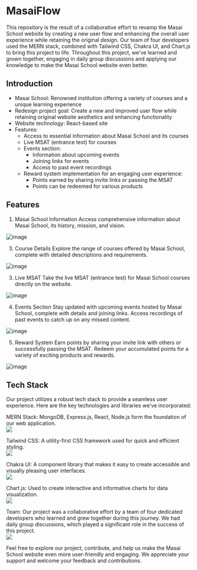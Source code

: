 # MasaiFlow
This repository is the result of a collaborative effort to revamp the Masai School website by creating a new user flow and enhancing the overall user experience while retaining the original design. Our team of four developers used the MERN stack, combined with Tailwind CSS, Chakra UI, and Chart.js to bring this project to life. Throughout this project, we've learned and grown together, engaging in daily group discussions and applying our knowledge to make the Masai School website even better.

## Introduction
<ul>
  <li>Masai School: Renowned institution offering a variety of courses and a unique learning experience</li>
  <li>Redesign project goal: Create a new and improved user flow while retaining original website aesthetics and enhancing functionality</li>
  <li>Website technology: React-based site</li>
  <li>Features:
    <ul>
      <li>Access to essential information about Masai School and its courses</li>
      <li>Live MSAT (entrance test) for courses</li>
      <li>Events section:
        <ul>
          <li>Information about upcoming events</li>
          <li>Joining links for events</li>
          <li>Access to past event recordings</li>
        </ul>
      </li>
      <li>Reward system implementation for an engaging user experience:
        <ul>
          <li>Points earned by sharing invite links or passing the MSAT</li>
          <li>Points can be redeemed for various products</li>
        </ul>
      </li>
    </ul></li></ul>

## Features
1. Masai School Information
Access comprehensive information about Masai School, its history, mission, and vision.

![image](https://github.com/ashukmt/Project-MERN/assets/68837552/e3d7d8e5-a40c-46d8-ab6a-37f65febdc0a)

3. Course Details
Explore the range of courses offered by Masai School, complete with detailed descriptions and requirements.

![image](https://github.com/ashukmt/Project-MERN/assets/68837552/0de15f03-6062-46c5-b024-0fe8ca072d52)

3. Live MSAT
Take the live MSAT (entrance test) for Masai School courses directly on the website.

![image](https://github.com/ashukmt/Project-MERN/assets/68837552/180e85d6-6d96-4ebf-9c26-106e7b02a381)

4. Events Section
Stay updated with upcoming events hosted by Masai School, complete with details and joining links.
Access recordings of past events to catch up on any missed content.

![image](https://github.com/ashukmt/Project-MERN/assets/68837552/42814da8-dbd2-44b2-935c-ad20c17922e9)

5. Reward System
Earn points by sharing your invite link with others or successfully passing the MSAT.
Redeem your accumulated points for a variety of exciting products and rewards.

![image](https://github.com/ashukmt/Project-MERN/assets/68837552/5b8ee0f7-b81d-4085-a473-4c46aaa423d7)

## Tech Stack
Our project utilizes a robust tech stack to provide a seamless user experience. Here are the key technologies and libraries we've incorporated:

MERN Stack: MongoDB, Express.js, React, Node.js form the foundation of our web application.<br/>
<img src="https://skillicons.dev/icons?i=mongodb,express,react,nodejs" />

Tailwind CSS: A utility-first CSS framework used for quick and efficient styling.<br/>
<img src="https://skillicons.dev/icons?i=tailwind" />

Chakra UI: A component library that makes it easy to create accessible and visually pleasing user interfaces.<br/>
<img src="https://skillicons.dev/icons?i=fastapi" />

Chart.js: Used to create interactive and informative charts for data visualization.<br/>
<img src="https://skillicons.dev/icons?i=matlab" />

Team: Our project was a collaborative effort by a team of four dedicated developers who learned and grew together during this journey. We had daily group discussions, which played a                 significant role in the success of this project. <br/>
<img src="https://skillicons.dev/icons?i=discord" />

Feel free to explore our project, contribute, and help us make the Masai School website even more user-friendly and engaging. We appreciate your support and welcome your feedback and contributions.
